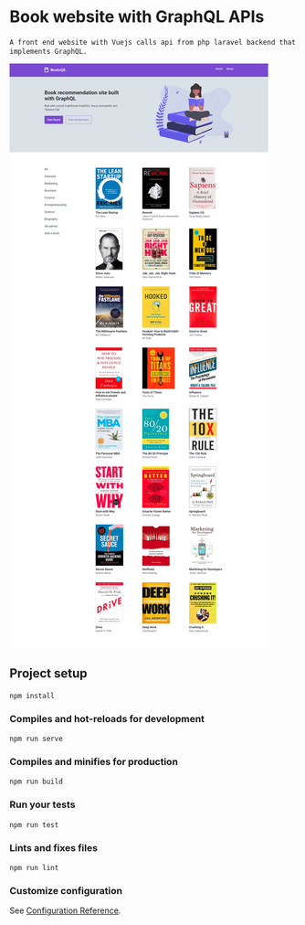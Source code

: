 # Book website with GraphQL APIs
```
A front end website with Vuejs calls api from php laravel backend that implements GraphQL.
```
<img src="/src/assets/screencapture-localhost-8081-2019-08-24-18_56_53.png">

## Project setup
```
npm install
```

### Compiles and hot-reloads for development
```
npm run serve
```

### Compiles and minifies for production
```
npm run build
```

### Run your tests
```
npm run test
```

### Lints and fixes files
```
npm run lint
```

### Customize configuration
See [Configuration Reference](https://cli.vuejs.org/config/).
